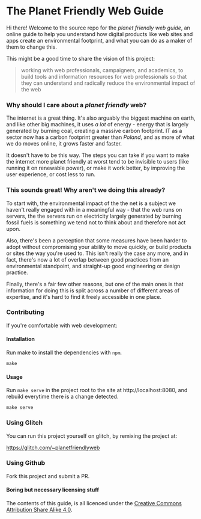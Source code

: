 # The Planet Friendly Web Guide

Hi there! Welcome to the source repo for the *planet friendly web guide*, an online guide to help you understand how digital products like web sites and apps create an environmental footprint, and what you can do as a maker of them to change this.

This might be a good time to share the vision of this project:

> working with web professionals, campaigners, and academics, to build tools and information resources for web professionals so that they can understand and radically reduce the environmental impact of the web

### Why should I care about a _planet friendly_ web?

The internet is a great thing. It's also arguably the biggest machine on earth, and like other big machines, it uses _a lot_ of energy - energy that is largely generated by burning coal, creating a massive carbon footprint. IT as a sector now has a carbon footprint greater than _Poland_, and as more of what we do moves online, it grows faster and faster.

It doesn't have to be this way. The steps you can take if you want to make the internet more planet friendly at worst tend to be invisible to users (like running it on renewable power), or make it work better, by improving the user experience, or cost less to run.

### This sounds great! Why aren't we doing this already?

To start with, the environmental impact of the the net is a subject we haven't really engaged with in a meaningful way - that the web runs on servers, the the servers run on electricity largely generated by burning fossil fuels is something we tend not to think about and therefore not act upon.

Also, there's been a perception that some measures have been harder to adopt without compromising your ability to move quickly, or build products or sites the way you're used to. This isn't really the case any more, and in fact, there's now a lot of overlap between good practices from an environmental standpoint, and straight-up good engineering or design practice.

Finally, there's a fair few other reasons, but one of the main ones is that information for doing this is split across a number of different areas of expertise, and it's hard to find it freely accessible in one place.

### Contributing

If you're comfortable with web development:


#### Installation

Run make to install the dependencies with `npm`.


```
make
```


#### Usage

Run `make serve` in the project root to the site at http://localhost:8080, and rebuild everytime there is a change detected.

```
make serve
```



### Using Glitch

You can run this project yourself on  glitch, by remixing the project at:

https://glitch.com/~planetfriendlyweb

### Using Github

Fork this project and submit a PR.





#### Boring but necessary licensing stuff

The contents of this guide, is all licenced under the [Creative Commons Attribution Share Alike 4.0](https://choosealicense.com/licenses/cc-by-sa-4.0/).
